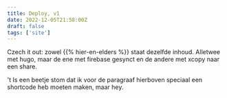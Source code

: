 ```yaml
---
title: Deploy, v1
date: 2022-12-05T21:58:00Z
draft: false
tags: ['site']
---
```


Czech it out: zowel {{% hier-en-elders %}} staat dezelfde inhoud. Alletwee met hugo, maar de ene met firebase gesynct en de andere met xcopy naar een share. 

't Is een beetje stom dat ik voor de paragraaf hierboven speciaal een shortcode heb moeten maken, maar hey. 